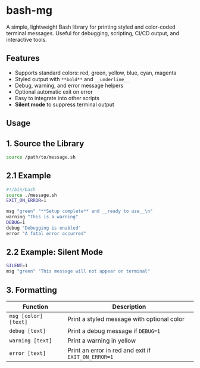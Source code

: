 # bash-mg
A simple, lightweight Bash library for printing styled and color-coded terminal messages. Useful for debugging, scripting, CI/CD output, and interactive tools.

## Features

- Supports standard colors: red, green, yellow, blue, cyan, magenta
- Styled output with `**bold**` and `__underline__`
- Debug, warning, and error message helpers
- Optional automatic exit on error
- Easy to integrate into other scripts
- **Silent mode** to suppress terminal output

## Usage

## 1. Source the Library

```bash
source /path/to/message.sh
```

## 2.1 Example
```bash
#!/bin/bash
source ./message.sh
EXIT_ON_ERROR=1

msg "green" "**Setup complete** and __ready to use__\n"
warning "This is a warning"
DEBUG=1
debug "Debugging is enabled"
error "A fatal error occurred"
```
## 2.2 Example: Silent Mode

```bash
SILENT=1
msg "green" "This message will not appear on terminal"
```
## 3. Formatting

| Function            | Description                                               |
|---------------------|-----------------------------------------------------------|
| `msg [color] [text]`   | Print a styled message with optional color                |
| `debug [text]`         | Print a debug message if `DEBUG=1`                        |
| `warning [text]`       | Print a warning in yellow                                 |
| `error [text]`         | Print an error in red and exit if `EXIT_ON_ERROR=1`       |
